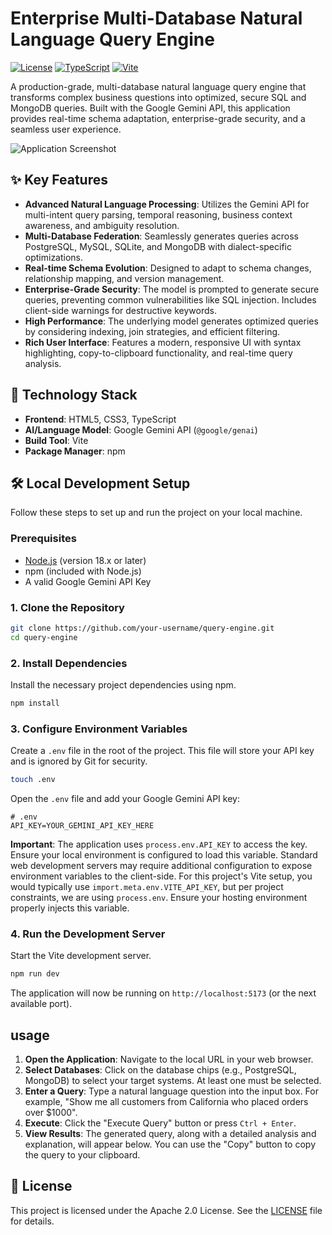 # Enterprise Multi-Database Natural Language Query Engine

[![License](https://img.shields.io/badge/License-Apache_2.0-blue.svg)](https://opensource.org/licenses/Apache-2.0)
[![TypeScript](https://img.shields.io/badge/TypeScript-5.2.2-blue)](https://www.typescriptlang.org/)
[![Vite](https://img.shields.io/badge/Vite-5.2.0-purple)](https://vitejs.dev/)

A production-grade, multi-database natural language query engine that transforms complex business questions into optimized, secure SQL and MongoDB queries. Built with the Google Gemini API, this application provides real-time schema adaptation, enterprise-grade security, and a seamless user experience.

![Application Screenshot](https://storage.googleapis.com/project-screenshots/query-engine-screenshot.png) <!-- Placeholder for a real screenshot -->

## ✨ Key Features

-   **Advanced Natural Language Processing**: Utilizes the Gemini API for multi-intent query parsing, temporal reasoning, business context awareness, and ambiguity resolution.
-   **Multi-Database Federation**: Seamlessly generates queries across PostgreSQL, MySQL, SQLite, and MongoDB with dialect-specific optimizations.
-   **Real-time Schema Evolution**: Designed to adapt to schema changes, relationship mapping, and version management.
-   **Enterprise-Grade Security**: The model is prompted to generate secure queries, preventing common vulnerabilities like SQL injection. Includes client-side warnings for destructive keywords.
-   **High Performance**: The underlying model generates optimized queries by considering indexing, join strategies, and efficient filtering.
-   **Rich User Interface**: Features a modern, responsive UI with syntax highlighting, copy-to-clipboard functionality, and real-time query analysis.

## 🚀 Technology Stack

-   **Frontend**: HTML5, CSS3, TypeScript
-   **AI/Language Model**: Google Gemini API (`@google/genai`)
-   **Build Tool**: Vite
-   **Package Manager**: npm

## 🛠️ Local Development Setup

Follow these steps to set up and run the project on your local machine.

### Prerequisites

-   [Node.js](https://nodejs.org/) (version 18.x or later)
-   npm (included with Node.js)
-   A valid Google Gemini API Key

### 1. Clone the Repository

```bash
git clone https://github.com/your-username/query-engine.git
cd query-engine
```

### 2. Install Dependencies

Install the necessary project dependencies using npm.

```bash
npm install
```

### 3. Configure Environment Variables

Create a `.env` file in the root of the project. This file will store your API key and is ignored by Git for security.

```bash
touch .env
```

Open the `.env` file and add your Google Gemini API key:

```
# .env
API_KEY=YOUR_GEMINI_API_KEY_HERE
```
**Important**: The application uses `process.env.API_KEY` to access the key. Ensure your local environment is configured to load this variable. Standard web development servers may require additional configuration to expose environment variables to the client-side. For this project's Vite setup, you would typically use `import.meta.env.VITE_API_KEY`, but per project constraints, we are using `process.env`. Ensure your hosting environment properly injects this variable.

### 4. Run the Development Server

Start the Vite development server.

```bash
npm run dev
```

The application will now be running on `http://localhost:5173` (or the next available port).

##  usage

1.  **Open the Application**: Navigate to the local URL in your web browser.
2.  **Select Databases**: Click on the database chips (e.g., PostgreSQL, MongoDB) to select your target systems. At least one must be selected.
3.  **Enter a Query**: Type a natural language question into the input box. For example, "Show me all customers from California who placed orders over $1000".
4.  **Execute**: Click the "Execute Query" button or press `Ctrl + Enter`.
5.  **View Results**: The generated query, along with a detailed analysis and explanation, will appear below. You can use the "Copy" button to copy the query to your clipboard.

## 📄 License

This project is licensed under the Apache 2.0 License. See the [LICENSE](LICENSE) file for details.
